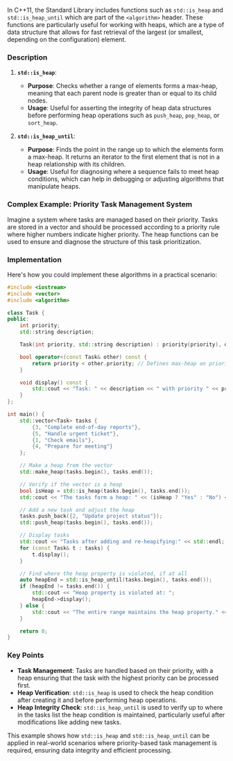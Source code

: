 In C++11, the Standard Library includes functions such as `std::is_heap` and `std::is_heap_until` which are part of the `<algorithm>` header. These functions are particularly useful for working with heaps, which are a type of data structure that allows for fast retrieval of the largest (or smallest, depending on the configuration) element.

### Description

1. **`std::is_heap`**:
   - **Purpose**: Checks whether a range of elements forms a max-heap, meaning that each parent node is greater than or equal to its child nodes.
   - **Usage**: Useful for asserting the integrity of heap data structures before performing heap operations such as `push_heap`, `pop_heap`, or `sort_heap`.

2. **`std::is_heap_until`**:
   - **Purpose**: Finds the point in the range up to which the elements form a max-heap. It returns an iterator to the first element that is not in a heap relationship with its children.
   - **Usage**: Useful for diagnosing where a sequence fails to meet heap conditions, which can help in debugging or adjusting algorithms that manipulate heaps.

### Complex Example: Priority Task Management System

Imagine a system where tasks are managed based on their priority. Tasks are stored in a vector and should be processed according to a priority rule where higher numbers indicate higher priority. The heap functions can be used to ensure and diagnose the structure of this task prioritization.

### Implementation

Here's how you could implement these algorithms in a practical scenario:

```cpp
#include <iostream>
#include <vector>
#include <algorithm>

class Task {
public:
    int priority;
    std::string description;

    Task(int priority, std::string description) : priority(priority), description(description) {}

    bool operator<(const Task& other) const {
        return priority < other.priority; // Defines max-heap on priority
    }

    void display() const {
        std::cout << "Task: " << description << " with priority " << priority << std::endl;
    }
};

int main() {
    std::vector<Task> tasks {
        {3, "Complete end-of-day reports"},
        {5, "Handle urgent ticket"},
        {1, "Check emails"},
        {4, "Prepare for meeting"}
    };

    // Make a heap from the vector
    std::make_heap(tasks.begin(), tasks.end());

    // Verify if the vector is a heap
    bool isHeap = std::is_heap(tasks.begin(), tasks.end());
    std::cout << "The tasks form a heap: " << (isHeap ? "Yes" : "No") << std::endl;

    // Add a new task and adjust the heap
    tasks.push_back({2, "Update project status"});
    std::push_heap(tasks.begin(), tasks.end());

    // Display tasks
    std::cout << "Tasks after adding and re-heapifying:" << std::endl;
    for (const Task& t : tasks) {
        t.display();
    }

    // Find where the heap property is violated, if at all
    auto heapEnd = std::is_heap_until(tasks.begin(), tasks.end());
    if (heapEnd != tasks.end()) {
        std::cout << "Heap property is violated at: ";
        heapEnd->display();
    } else {
        std::cout << "The entire range maintains the heap property." << std::endl;
    }

    return 0;
}
```

### Key Points

- **Task Management**: Tasks are handled based on their priority, with a heap ensuring that the task with the highest priority can be processed first.
- **Heap Verification**: `std::is_heap` is used to check the heap condition after creating it and before performing heap operations.
- **Heap Integrity Check**: `std::is_heap_until` is used to verify up to where in the tasks list the heap condition is maintained, particularly useful after modifications like adding new tasks.

This example shows how `std::is_heap` and `std::is_heap_until` can be applied in real-world scenarios where priority-based task management is required, ensuring data integrity and efficient processing.